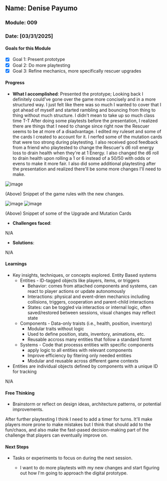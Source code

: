 <!-- Markdown Docs: https://docs.github.com/en/get-started/writing-on-github/getting-started-with-writing-and-formatting-on-github/basic-writing-and-formatting-syntax -->
## Name: Denise Payumo
### Module: 009

<!-- Repeat the below as needed-->
### Date: [03/31/2025]

#### Goals for this Module
- [x] Goal 1: Present prototype
- [x] Goal 2: Do more playtesting
- [x] Goal 3: Refine mechanics, more specifically rescuer upgrades
#### Progress
- **What I accomplished**:
Presented the prototype; Looking back I definitely could've gone over the game more concisely and in a more structured way. I just felt like there was so much I wanted to cover that I got ahead of myself and started rambling and bouncing from thing to thing without much structure. I didn't mean to take up so much class time T-T
 After doing some playtests before the presentation, I realized there are things that I need to change since right now the Rescuer seems to be at more of a disadvantage. I edited my ruleset and some of the cards I created to account for it. I nerfed some of the mutation cards that were too strong during playtesting. I also received good feedback from a friend who playtested to change the Rescuer's d6 roll energy loss to drain health when they're at 1 Energy. I also changed the d6 roll to drain health upon rolling a 1 or 6 instead of a 50/50 with odds or evens to make it more fair. I also did some additional playtesting after the presentation and realized there'll be some more changes I'll need to make.

![image](https://github.com/user-attachments/assets/d4b645f6-434c-4ded-8f4b-440faef49616)

(Above) Snippet of the game rules with the new changes.

![image](https://github.com/user-attachments/assets/fdcf145e-596f-49c5-a73b-ab9ca6b49eaf) ![image](https://github.com/user-attachments/assets/aaa856b5-4cac-4061-a8a4-32cc43630dea)

(Above) Snippet of some of the Upgrade and Mutation Cards

   <!--Your entry here or N/A if not applicable for this entry-->
- **Challenges faced**:
     <!--Your entry here or N/A if not applicable for this entry-->
N/A
- **Solutions**:
     <!--Your entry here or N/A if not applicable for this entry-->
N/A
#### Learnings
- Key insights, techniques, or concepts explored.
Entity Based systems
  - Entities - ID-tagged objects like players, items, or triggers
    - Behavior: comes from attached components and systems, can react to player actions or update autonomously
    - Interactions: physical and event-drien mechanics including collisions, triggers, cooperation and parent-child interactions
    - States: can be toggled via interactios or internal logic, often saved/restored between sessions, visual changes may reflect state 
  - Components - Data-only traists (i.e., health, position, inventory)
    - Modular traits without logic
    - Used to define position, stats, inventory, animations, etc.
    - Reusable accross many entities that follow a standard formt
  - Systems - Code that processs entities with specific components
    - apply logic to all entities with relevant components
    - Improve efficiency by fitering only needed entities
    - Modular and reusable across different game contexts   
- Entities are individual objects defined by components with a unique ID for tracking
  
N/A

#### Free Thinking
- Brainstorm or reflect on design ideas, architecture patterns, or potential improvements.
    <!--Your entry here or N/A if not applicable for this entry-->
  
After further playtesting I think I need to add a timer for turns. It'll make players more prone to make mistakes but I think that should add to the fun/chaos, and also make the fast-pased decision-making part of the challenge that players can eventually improve on.

#### Next Steps
- Tasks or experiments to focus on during the next session.
   <!--Your entry here or N/A if not applicable for this entry-->
  
  - I want to do more playtests with my new changes and start figuring out how I'm going to approach the digital prototype.
